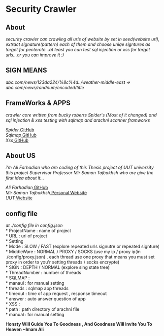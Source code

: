 
# Security Crawler

## About
_security crawler can crawling all urls of website by set in seed(website url), extract signature(pattern) each of them and choose uniqe signtures as target for penterate...at least you can test sql injection or xss for target urls...or you can improve it :)_

## SIGN MEANS
_abc.com/news/123da224/%8c%4d../weather-middle-east  => abc.com/news/randnum/encoded/title_

## FrameWorks & APPS
_crawler core written from bucky roberts Spider's (Most of it changed) and sql injection & xss testing with sqlmap and arachni scanner framworks_<br />

_Spider_[ GitHub ](https://github.com/buckyroberts/Spider)<br />
_Sqlmap_[ GitHub ](http://sqlmap.org/)<br />
_Xss_[ GitHub ](http://sqlmap.org/)<br />


## About US
_i'm Ali Farhadian who are coding of this Thesis project of UUT university_<br />
_this project Supervisor Professor Mir Saman Tajbakhsh who are give the first idea about it..._<br />

_Ali Farhadian_[ GitHub ](https://github.com/alifrd)<br />
_Mir Saman Tajbakhsh_[ Personal Website ](http://sqlmap.org/)<br />
_UUT_[ Website ](http://uut.ac.ir/)<br />

## config file
_at ./config file in config.json_<br />
    * ProjectName : name of project<br />
    * URL : url of project<br />
    * Setting<br />
        * Mode : SLOW / FAST (explore repeated urls signutre or repeated signture)<br />
        * MiddleWare : NORMAL / PROXY / SOCKS (use my ip / proxy ip(in ./config/proxy.json) , each thread use one proxy that means you must set proxy in order to you'r setting threads / socks encrypte)<br />
        * SIGN : DEPTH / NORMAL (explore sing state tree)<br />
    * ThreadNumber : number of threads<br />
    * SQLMAP : <br />
        * manaul : for manual setting<br />
        * threads : sqlmap app threads<br />
        * timeout : time of app request , response timeout<br />
        * answer : auto answer question of app<br />
    * XSS :<br />
        * path : path directory of arachni file<br />
        * manual : for manual setting<br />

**Honsty Will Guide You To Goodness , And Goodness Will Invite You To Heaven   ~Imam Ali**